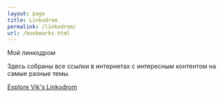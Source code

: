 ```yaml
---
layout: page
title: Linkodrom
permalink: /linkodrom/
url: /bookmarks.html
---
```


Мой линкодром

Здесь собраны все ссылки в интернетах с интересным контентом на самые разные темы.

<a href = viktorbezhenar.in.ua/bookmarks.html> Explore Vik's Linkodrom </a>